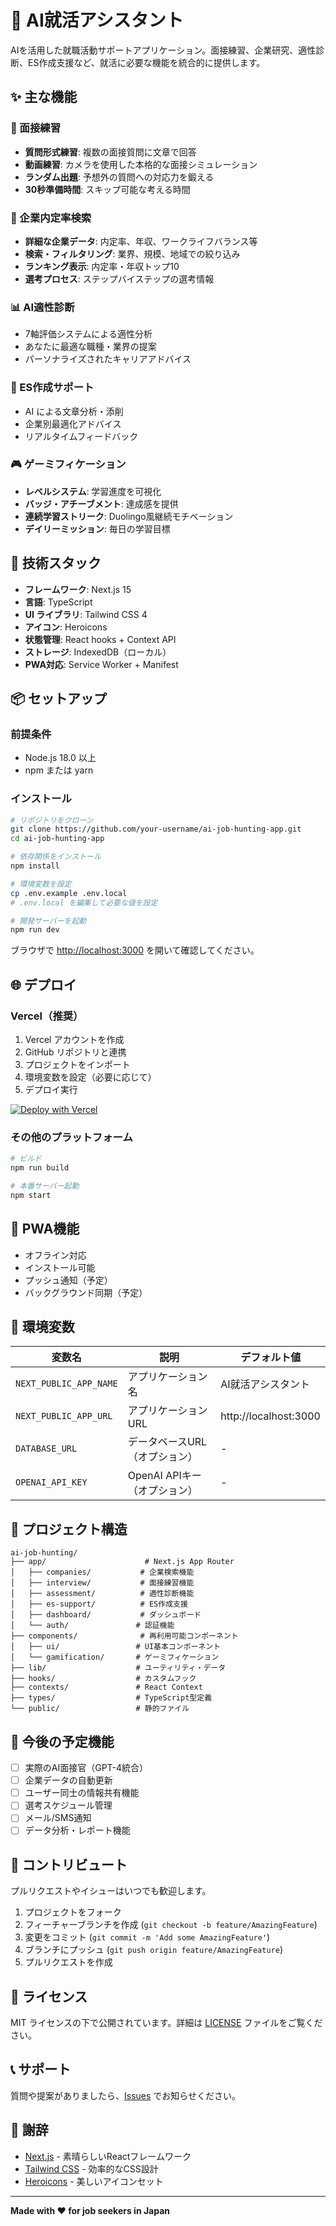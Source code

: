 # 🤖 AI就活アシスタント

AIを活用した就職活動サポートアプリケーション。面接練習、企業研究、適性診断、ES作成支援など、就活に必要な機能を統合的に提供します。

## ✨ 主な機能

### 🎤 面接練習
- **質問形式練習**: 複数の面接質問に文章で回答
- **動画練習**: カメラを使用した本格的な面接シミュレーション
- **ランダム出題**: 予想外の質問への対応力を鍛える
- **30秒準備時間**: スキップ可能な考える時間

### 🏢 企業内定率検索
- **詳細な企業データ**: 内定率、年収、ワークライフバランス等
- **検索・フィルタリング**: 業界、規模、地域での絞り込み
- **ランキング表示**: 内定率・年収トップ10
- **選考プロセス**: ステップバイステップの選考情報

### 📊 AI適性診断
- 7軸評価システムによる適性分析
- あなたに最適な職種・業界の提案
- パーソナライズされたキャリアアドバイス

### 📝 ES作成サポート
- AI による文章分析・添削
- 企業別最適化アドバイス
- リアルタイムフィードバック

### 🎮 ゲーミフィケーション
- **レベルシステム**: 学習進度を可視化
- **バッジ・アチーブメント**: 達成感を提供
- **連続学習ストリーク**: Duolingo風継続モチベーション
- **デイリーミッション**: 毎日の学習目標

## 🚀 技術スタック

- **フレームワーク**: Next.js 15
- **言語**: TypeScript
- **UI ライブラリ**: Tailwind CSS 4
- **アイコン**: Heroicons
- **状態管理**: React hooks + Context API
- **ストレージ**: IndexedDB（ローカル）
- **PWA対応**: Service Worker + Manifest

## 📦 セットアップ

### 前提条件
- Node.js 18.0 以上
- npm または yarn

### インストール

```bash
# リポジトリをクローン
git clone https://github.com/your-username/ai-job-hunting-app.git
cd ai-job-hunting-app

# 依存関係をインストール
npm install

# 環境変数を設定
cp .env.example .env.local
# .env.local を編集して必要な値を設定

# 開発サーバーを起動
npm run dev
```

ブラウザで [http://localhost:3000](http://localhost:3000) を開いて確認してください。

## 🌐 デプロイ

### Vercel（推奨）

1. Vercel アカウントを作成
2. GitHub リポジトリと連携
3. プロジェクトをインポート
4. 環境変数を設定（必要に応じて）
5. デプロイ実行

[![Deploy with Vercel](https://vercel.com/button)](https://vercel.com/new)

### その他のプラットフォーム

```bash
# ビルド
npm run build

# 本番サーバー起動
npm start
```

## 📱 PWA機能

- オフライン対応
- インストール可能
- プッシュ通知（予定）
- バックグラウンド同期（予定）

## 🔧 環境変数

| 変数名 | 説明 | デフォルト値 |
|--------|------|-------------|
| `NEXT_PUBLIC_APP_NAME` | アプリケーション名 | AI就活アシスタント |
| `NEXT_PUBLIC_APP_URL` | アプリケーションURL | http://localhost:3000 |
| `DATABASE_URL` | データベースURL（オプション） | - |
| `OPENAI_API_KEY` | OpenAI APIキー（オプション） | - |

## 📁 プロジェクト構造

```
ai-job-hunting/
├── app/                      # Next.js App Router
│   ├── companies/           # 企業検索機能
│   ├── interview/           # 面接練習機能
│   ├── assessment/          # 適性診断機能
│   ├── es-support/          # ES作成支援
│   ├── dashboard/           # ダッシュボード
│   └── auth/               # 認証機能
├── components/              # 再利用可能コンポーネント
│   ├── ui/                 # UI基本コンポーネント
│   └── gamification/       # ゲーミフィケーション
├── lib/                    # ユーティリティ・データ
├── hooks/                  # カスタムフック
├── contexts/               # React Context
├── types/                  # TypeScript型定義
└── public/                 # 静的ファイル
```

## 🎯 今後の予定機能

- [ ] 実際のAI面接官（GPT-4統合）
- [ ] 企業データの自動更新
- [ ] ユーザー同士の情報共有機能
- [ ] 選考スケジュール管理
- [ ] メール/SMS通知
- [ ] データ分析・レポート機能

## 🤝 コントリビュート

プルリクエストやイシューはいつでも歓迎します。

1. プロジェクトをフォーク
2. フィーチャーブランチを作成 (`git checkout -b feature/AmazingFeature`)
3. 変更をコミット (`git commit -m 'Add some AmazingFeature'`)
4. ブランチにプッシュ (`git push origin feature/AmazingFeature`)
5. プルリクエストを作成

## 📄 ライセンス

MIT ライセンスの下で公開されています。詳細は [LICENSE](LICENSE) ファイルをご覧ください。

## 📞 サポート

質問や提案がありましたら、[Issues](https://github.com/your-username/ai-job-hunting-app/issues) でお知らせください。

## 🙏 謝辞

- [Next.js](https://nextjs.org/) - 素晴らしいReactフレームワーク
- [Tailwind CSS](https://tailwindcss.com/) - 効率的なCSS設計
- [Heroicons](https://heroicons.com/) - 美しいアイコンセット

---

**Made with ❤️ for job seekers in Japan**

